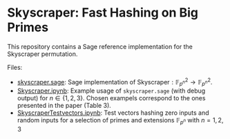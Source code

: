 # Skyscraper: Fast Hashing on Big Primes

This repository contains a Sage reference implementation for the $\textsf{Skyscraper}$ permutation.

Files:
- [skyscraper.sage](skyscraper.sage): Sage implementation of $\textsf{Skyscraper} : \mathbb F_{p^n}^2 \to \mathbb F_{p^n}^2$.
- [Skyscraper.ipynb](Skyscraper.ipynb): Example usage of `skyscraper.sage` (with debug output) for $n \in \{1,2,3\}$. Chosen exampels correspond to the ones presented in the paper (Table 3).
- [SkyscraperTestvectors.ipynb](SkyscraperTestvectors.ipynb): Test vectors hashing zero inputs and random inputs for a selection of primes and extensions $\mathbb F_{p^n}$ with $n = 1,2,3$
